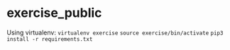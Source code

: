 # exercise_public
Using virtualenv:
`virtualenv exercise`
`source exercise/bin/activate`
`pip3 install -r requirements.txt`